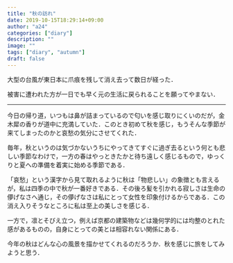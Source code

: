 ```yaml
---
title: "秋の訪れ"
date: 2019-10-15T18:29:14+09:00
author: "a24"
categories: ["diary"]
description: ""
image: ""
tags: ["diary", "autumn"]
draft: false
---
```


大型の台風が東日本に爪痕を残して消え去って数日が経った．

被害に遭われた方が一日でも早く元の生活に戻られることを願ってやまない．

---

今日の帰り道，いつもは鼻が詰まっているので匂いを感じ取りにくいのだが，金木犀の香りが道中に充満していた．このとき初めて秋を感じ，もうそんな季節が来てしまったのかと哀愁の気分にさせてくれた．

<!--more-->

毎年，秋というのは気づかないうちにやってきてすぐに過ぎ去るという何とも悲しい季節なわけで，一方の春はやっときたかと待ち遠しく感じるもので，ゆっくりと夏への準備を着実に始める季節である．

「哀愁」という漢字から見て取れるように秋は「物悲しい」の象徴とも言えるが，私は四季の中で秋が一番好きである．その後ろ髪を引かれる寂しさは生命の儚げなさへ通じ，その儚げなさは私にとって女性を印象付けるからである．この消え入りそうなところに私は至上の美しさを感じる．

一方で，凛とそびえ立つ，例えば京都の建築物などは幾何学的には均整のとれた感があるものの，自身にとっての美とは相容れない関係にある．

今年の秋はどんな心の風景を描かせてくれるのだろうか．秋を感じに旅をしてみようと思う．